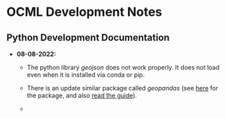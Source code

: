 # OCML Development Notes

## Python Development Documentation

* **08-08-2022:**
  * The python library _geojson_ does not work properly. It does not load even when it is installed via conda or pip.
  * There is an update similar package called _geopandas_ (see [here](https://anaconda.org/conda-forge/geopandas) for the package, and also [read the guide](https://geopandas.org/en/stable/docs/user_guide/io.html)).

  *
